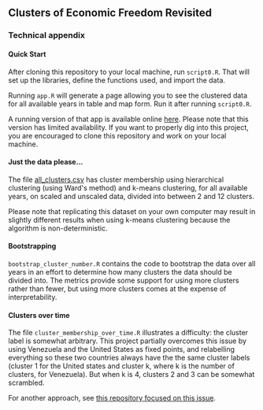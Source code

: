 ## Clusters of Economic Freedom Revisited
### Technical appendix

#### Quick Start
After cloning this repository to your local machine, run `script0.R`. That will set up the libraries, define the functions used, and import the data. 

Running `app.R` will generate a page allowing you to see the clustered data for
all available years in table and map form. Run it after running `script0.R`.

A running version of that app is available online [here](https://rickweber.shinyapps.io/Clusters_of_Economic_Freedom/). Please note that this version has limited availability. If you want to properly dig into this project, you are encouraged to clone this repository and work on your local machine.

#### Just the data please...
The file 
[all_clusters.csv](https://raw.githubusercontent.com/RickWeber/EFW_clustering/master/all_clusters.csv)
has cluster membership using hierarchical clustering (using Ward's method) and k-means clustering, for all available years, on scaled and unscaled data, divided into between 2 and 12 clusters. 

Please note that replicating this dataset on your own computer may result in slightly different results when using k-means clustering because the algorithm is non-deterministic.

#### Bootstrapping
`bootstrap_cluster_number.R` contains the code to bootstrap the data over all years in an effort to determine how many clusters the data should be divided into. The metrics provide some support for using more clusters rather than fewer, but using more clusters comes at the expense of interpretability.


#### Clusters over time
The file `cluster_membership_over_time.R` illustrates a difficulty: the cluster label is somewhat arbitrary. This project partially overcomes this issue by using Venezuela and the United States as fixed points, and relabelling everything so these two countries always have the the same cluster labels (cluster 1 for the United states and cluster k, where k is the number of clusters, for Venezuela). But when k is 4, clusters 2 and 3 can be somewhat scrambled. 

For another approach, see [this repository focused on this issue](https://github.com/RickWeber/kmeans_over_time).